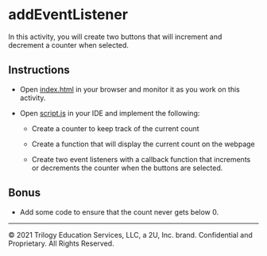 # addEventListener

In this activity, you will create two buttons that will increment and decrement a counter when selected. 

## Instructions

* Open [index.html](Unsolved/index.html) in your browser and monitor it as you work on this activity.

* Open [script.js](Unsolved/assets/js/script.js) in your IDE and implement the following:

  * Create a counter to keep track of the current count

  * Create a function that will display the current count on the webpage

  * Create two event listeners with a callback function that increments or decrements the counter when the buttons are selected.

## Bonus

* Add some code to ensure that the count never gets below 0.

---
© 2021 Trilogy Education Services, LLC, a 2U, Inc. brand. Confidential and Proprietary. All Rights Reserved.